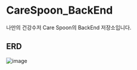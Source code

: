# CareSpoon_BackEnd
나만의 건강수저 Care Spoon의 BackEnd 저장소입니다.

## ERD
![image](https://user-images.githubusercontent.com/79795051/218351328-d2a0f869-871f-4a36-b9f8-2f80fc3b14cf.png)
